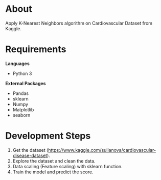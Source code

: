 # About
Apply K-Nearest Neighbors algorithm on Cardiovascular Dataset from Kaggle.

# Requirements

**Languages**
* Python 3

**External Packages**
* Pandas
* sklearn
* Numpy
* Matplotlib
* seaborn

# Development Steps
1) Get the dataset (https://www.kaggle.com/sulianova/cardiovascular-disease-dataset).
2) Explore the dataset and clean the data.
3) Data scaling (Feature scaling) with sklearn function.
4) Train the model and predict the score.
